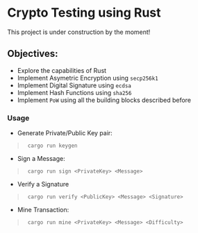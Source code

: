# Crypto Testing using Rust

This project is under construction by the moment!

## Objectives:

- Explore the capabilities of Rust
- Implement Asymetric Encryption using `secp256k1`
- Implement Digital Signature using `ecdsa`
- Implement Hash Functions using `sha256`
- Implement `PoW` using all the building blocks described before


### Usage 

- Generate Private/Public Key pair:
>` cargo run keygen`
- Sign a Message:
>` cargo run sign <PrivateKey> <Message>`
- Verify a Signature
>` cargo run verify <PublicKey> <Message> <Signature>`
- Mine Transaction:
>` cargo run mine <PrivateKey> <Message> <Difficulty>`